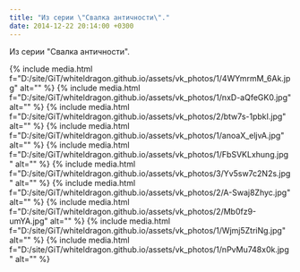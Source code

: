 ```yaml
---
title: "Из серии \"Свалка античности\"."
date: 2014-12-22 20:14:00 +0300
---
```


Из серии "Свалка античности".


{% include media.html f="D:/site/GiT/whiteldragon.github.io/assets/vk_photos/1/4WYmrmM_6Ak.jpg" alt="" %}
{% include media.html f="D:/site/GiT/whiteldragon.github.io/assets/vk_photos/1/nxD-aQfeGK0.jpg" alt="" %}
{% include media.html f="D:/site/GiT/whiteldragon.github.io/assets/vk_photos/2/btw7s-1pbkI.jpg" alt="" %}
{% include media.html f="D:/site/GiT/whiteldragon.github.io/assets/vk_photos/1/anoaX_eljvA.jpg" alt="" %}
{% include media.html f="D:/site/GiT/whiteldragon.github.io/assets/vk_photos/1/FbSVKLxhung.jpg" alt="" %}
{% include media.html f="D:/site/GiT/whiteldragon.github.io/assets/vk_photos/3/Yv5sw7c2N2s.jpg" alt="" %}
{% include media.html f="D:/site/GiT/whiteldragon.github.io/assets/vk_photos/2/A-Swaj8Zhyc.jpg" alt="" %}
{% include media.html f="D:/site/GiT/whiteldragon.github.io/assets/vk_photos/2/Mb0fz9-umYA.jpg" alt="" %}
{% include media.html f="D:/site/GiT/whiteldragon.github.io/assets/vk_photos/1/Wjmj5ZtriNg.jpg" alt="" %}
{% include media.html f="D:/site/GiT/whiteldragon.github.io/assets/vk_photos/1/nPvMu748x0k.jpg" alt="" %}
